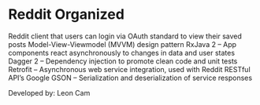 # Reddit Organized

Reddit client that users can login via OAuth standard to view their saved posts
Model-View-Viewmodel (MVVM) design pattern
RxJava 2 – App components react asynchronously to changes in data and user states
Dagger 2 – Dependency injection to promote clean code and unit tests
Retrofit – Asynchronous web service integration, used with Reddit RESTful API’s
Google GSON – Serialization and deserialization of service responses

Developed by: Leon Cam
